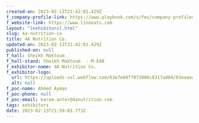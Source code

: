 ```yaml
---
created-on: 2023-02-13T21:42:01.429Z
f_company-profile-link: https://www.playbook.com/s/fec/company-profiles
f_website-link: https://www.linooats.com
layout: "[exhibitors].html"
slug: 4a-nutrition-co
title: 4A Nutrition Co.
updated-on: 2023-02-13T21:42:01.429Z
published-on: null
f_hall: Sheikh Maktoum
f_hall-stand: Sheikh Maktoum  - M-E48
f_exhibitor-name: 4A Nutrition Co.
f_exhibitor-logo:
  url: https://uploads-ssl.webflow.com/63e7e60f7073806c8317ad04/63eaaea998ed4a6e98cfcab0_N2ViYQ.png
  alt: null
f_poc-name: Ahmed Ayman
f_poc-phone: null
f_poc-email: karam.anter@4anutrition.com
tags: exhibitors
date: 2023-02-13T21:59:03.773Z
---
```

